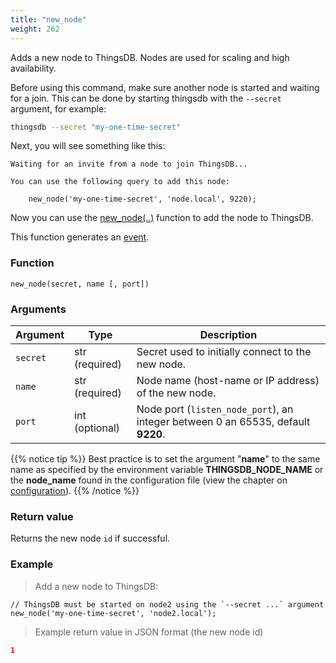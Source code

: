 ```yaml
---
title: "new_node"
weight: 262
---
```


Adds a new node to ThingsDB. Nodes are used for scaling and high availability.

Before using this command, make sure another node is started and waiting for a join. This can be done by starting thingsdb with the `--secret` argument, for example:

```bash
thingsdb --secret "my-one-time-secret"
```

Next, you will see something like this:

```text
Waiting for an invite from a node to join ThingsDB...

You can use the following query to add this node:

    new_node('my-one-time-secret', 'node.local', 9220);
```

Now you can use the [new_node(..)](../new_node) function to add the node to ThingsDB.

This function generates an [event](../../overview/events).

### Function

`new_node(secret, name [, port])`

### Arguments

Argument | Type | Description
-------- | ---- | -----------
`secret` | str (required) | Secret used to initially connect to the new node.
`name` | str (required) | Node name (host-name or IP address) of the new node.
`port` | int (optional) | Node port (`listen_node_port`), an integer between 0 an 65535, default **9220**.

{{% notice tip %}}
Best practice is to set the argument "**name**" to the same name as specified by the environment variable **THINGSDB_NODE_NAME** or the **node_name** found in the configuration file (view the chapter on [configuration](../../getting-started/configuration)).
{{% /notice %}}

### Return value

Returns the new node `id` if successful.

### Example

> Add a new node to ThingsDB:

```thingsdb,syntax_only,@t
// ThingsDB must be started on node2 using the `--secret ...` argument
new_node('my-one-time-secret', 'node2.local');
```

> Example return value in JSON format (the new node id)

```json
1
```
